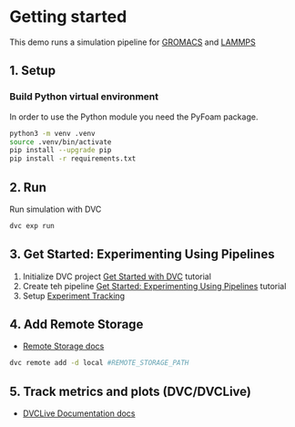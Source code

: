 # Getting started
This demo runs a simulation pipeline for [GROMACS](https://tutorials.gromacs.org/) and [LAMMPS](https://lammps.org/#gsc.tab=0)

## 1. Setup

### Build Python virtual environment
In order to use the Python module you need the PyFoam package.
```bash
python3 -m venv .venv
source .venv/bin/activate
pip install --upgrade pip
pip install -r requirements.txt 
``` 


## 2. Run

Run simulation with DVC
```bash
dvc exp run
```

## 3. Get Started: Experimenting Using Pipelines

1. Initialize DVC project [Get Started with DVC](https://dvc.org/doc/start#get-started-with-dvc) tutorial
2. Create teh pipeline [Get Started: Experimenting Using Pipelines](https://dvc.org/doc/start/experiments/experiment-pipelines#visualizing-the-experiment-dag) tutorial
3. Setup [Experiment Tracking](https://dvc.org/doc/start/experiments/experiment-tracking#get-started-experiment-tracking)

## 4. Add Remote Storage 

- [Remote Storage docs](https://dvc.org/doc/user-guide/data-management/remote-storage#remote-storage)
```bash
dvc remote add -d local #REMOTE_STORAGE_PATH
```

## 5. Track metrics and plots (DVC/DVCLive)

- [DVCLive Documentation docs](https://dvc.org/doc/dvclive?tab=Metrics#dvclive-documentation) 